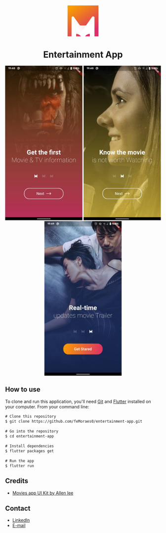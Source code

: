 <p align="center">
  <img width="100" src="prints/logo.png"/>
</p>
<h1 align="center">Entertainment App</h1>

<p align="center">
  <img width="250" src="prints/print-001.jpeg"/>
  <img width="250" src="prints/print-002.jpeg"/>
  <img width="250" src="prints/print-003.jpeg"/>
</p>

## How to use

To clone and run this application, you'll need [Git](https://git-scm.com/downloads) and [Flutter](https://flutter.dev/docs/get-started/install) installed on your computer. From your command line:

```
# Clone this repository
$ git clone https://github.com/feMoraes0/entertainment-app.git

# Go into the repository
$ cd entertainment-app

# Install dependencies
$ flutter packages get

# Run the app
$ flutter run
```

## Credits
 - [Movies app UI Kit by Allen lee](https://www.sketchappsources.com/free-source/3074-movies-app-ui-kit-sketch-freebie-resource.html)

## Contact
  - <a target="_blank" href="https://www.linkedin.com/in/fernando-moraes-48a26916a/">LinkedIn</a>
  - <a target="_blank" href="mailto:fernandomoraes.lopes@gmail.com">E-mail</a>
